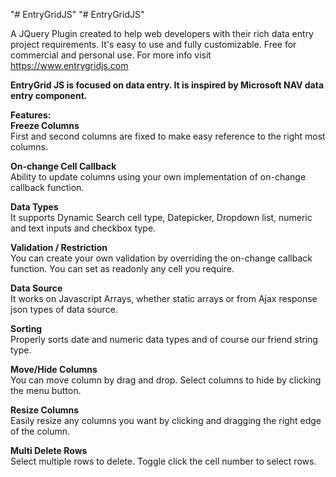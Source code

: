 "# EntryGridJS" 
"# EntryGridJS" 

A JQuery Plugin created to help web developers with their rich data entry project requirements. It's easy to use and fully customizable. Free for commercial and personal use. For more info visit <a href="https://www.entrygridjs.com" target="_blank">https://www.entrygridjs.com</a>

<b>EntryGrid JS is focused on data entry. It is inspired by Microsoft NAV data entry component.</b>

<b>Features:</b><br/>
<b>Freeze Columns</b><br/>
First and second columns are fixed to make easy reference to the right most columns.<br/>

<b>On-change Cell Callback</b><br/>
Ability to update columns using your own implementation of on-change callback function.<br/>

<b>Data Types</b><br/>
It supports Dynamic Search cell type, Datepicker, Dropdown list, numeric and text inputs and checkbox type.<br/>

<b>Validation / Restriction</b><br/>
You can create your own validation by overriding the on-change callback function. You can set as readonly any cell you require.<br/>

<b>Data Source</b><br/>
It works on Javascript Arrays, whether static arrays or from Ajax response json types of data source.<br/>

<b>Sorting</b><br/>
Properly sorts date and numeric data types and of course our friend string type.<br/>

<b>Move/Hide Columns</b><br/>
You can move column by drag and drop. Select columns to hide by clicking the menu button.<br/>

<b>Resize Columns</b><br/>
Easily resize any columns you want by clicking and dragging the right edge of the column.<br/>

<b>Multi Delete Rows</b><br/>
Select multiple rows to delete. Toggle click the cell number to select rows.<br/>
